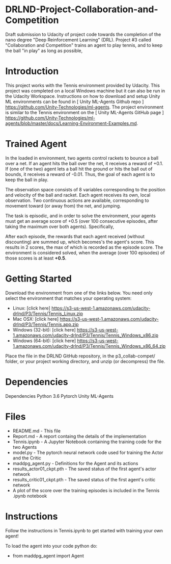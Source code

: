 # DRLND-Project-Collaboration-and-Competition

Draft submission to Udacity of project code towards the completion of the nano degree "Deep Reinforcement Learning" (DRL). Project #3 called "Collaboration and Competition" trains an agent to play tennis,  and to keep the ball "in play" as long as possible,

# Introduction

This project works with the Tennis environment provided by Udacity.  This project was completed on a local Windows machine but it can also be run in the Udacity Workspace. Instructions on how to download and setup Unity ML environments can be found in [ Unity ML-Agents Github repo ] https://github.com/Unity-Technologies/ml-agents. The project environment is similar to the Tennis environment on the [ Unity ML-Agents GitHub page ] https://github.com/Unity-Technologies/ml-agents/blob/master/docs/Learning-Environment-Examples.md.

# Trained Agent

In the loaded in environment, two agents control rackets to bounce a ball over a net. If an agent hits the ball over the net, it receives a reward of +0.1. If (one of the two) agent lets a ball hit the ground or hits the ball out of bounds, it receives a reward of -0.01. Thus, the goal of each agent is to keep the ball in play.

The observation space consists of 8 variables corresponding to the position and velocity of the ball and racket. Each agent receives its own, local observation. Two continuous actions are available, corresponding to movement toward (or away from) the net, and jumping.

The task is episodic, and in order to solve the environment, your agents must get an average score of +0.5 (over 100 consecutive episodes, after taking the maximum over both agents). Specifically,

After each episode, the rewards that each agent received (without discounting) are summed up, which becomes's the agent's score. This results in 2 scores, the max of which is recorded as the episode score.  The environment is considered solved, when the average (over 100 episodes) of those scores is at least **+0.5**.

# Getting Started
Download the environment from one of the links below. You need only select the environment that matches your operating system:

- Linux: [click here] https://s3-us-west-1.amazonaws.com/udacity-drlnd/P3/Tennis/Tennis_Linux.zip
- Mac OSX: [click here] https://s3-us-west-1.amazonaws.com/udacity-drlnd/P3/Tennis/Tennis.app.zip
- Windows (32-bit): [click here] https://s3-us-west-1.amazonaws.com/udacity-drlnd/P3/Tennis/Tennis_Windows_x86.zip
- Windows (64-bit): [click here] https://s3-us-west-1.amazonaws.com/udacity-drlnd/P3/Tennis/Tennis_Windows_x86_64.zip

Place the file in the DRLND GitHub repository, in the p3_collab-compet/ folder, or your project working directory, and unzip (or decompress) the file.

# Dependencies

Dependencies
Python 3.6
Pytorch
Unity ML-Agents

# Files

- README.md - This file
- Report.md - A report containg the details of the implementation
- Tennis.ipynb - A Jupyter Notebook containing the training code for the two Agents
- model.py - The pytorch neural network code used for training the Actor and the Critic 
- maddpg_agent.py - Definitions for the Agent and its actions
- results_actor01_ckpt.pth - The saved status of the first agent's actor network
- results_critic01_ckpt.pth - The saved status of the first agent's critic network
- A plot of the score over the training episodes is included in the Tennis .ipynb notebook

# Instructions
Follow the instructions in Tennis.ipynb to get started with training your own agent!

To load the agent into your code python do: 
- from maddpg_agent import Agent

